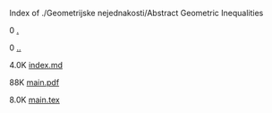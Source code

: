 Index of ./Geometrijske nejednakosti/Abstract Geometric Inequalities

0 [.](.)

0 [..](..)

4.0K [index.md](index.md)

88K [main.pdf](main.pdf)

8.0K [main.tex](main.tex)

